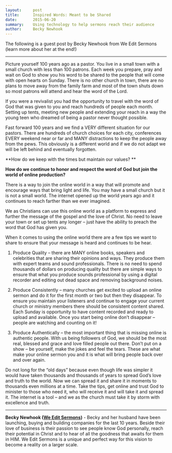 ```yaml
---
layout:     post
title:      Inspired Words: Meant to be Shared
date:       2015-06-20
summary:    Using technology to help sermons reach their audience
author:     Becky Newhook
---
```


The following is a guest post by Becky Newhook from We Edit Sermons (learn more about her at the end!)

----

Picture yourself 100 years ago as a pastor. You live in a small town with a small church with less than 100 patrons. Each week you prepare, pray and wait on God to show you his word to be shared to the people that will come with open hearts on Sunday. There is no other church in town, there are no plans to move away from the family farm and most of the town shuts down so most patrons will attend and hear the word of the Lord. 

If you were a revivalist you had the opportunity to travel with the word of God that was given to you and reach hundreds of people each month. Setting up tents, meeting new people and extending your reach in a way the young teen who dreamed of being a pastor never thought possible. 

Fast forward 100 years and we find a VERY different situation for our pastors. There are hundreds of church choices for each city, conferences EVERY weekend near or far and MANY distractions to keep the people away from the pews. This obviously is a different world and if we do not adapt we will be left behind and eventually forgotten. 

**How do we keep with the times but maintain our values? **

**How do we continue to honor and respect the word of God but join the world of online production?**

There is a way to join the online world in a way that will promote and encourage ways that bring light and life. You may have a small church but it is not a small world. The internet opened up the world years ago and it continues to reach farther than we ever imagined. 

We as Christians can use this online world as a platform to express and further the message of the gospel and the love of Christ. No need to leave your town or set up tents any longer – just have the ability to preach the word that God has given you. 

When it comes to using the online world there are a few tips we want to share to ensure that your message is heard and continues to be hear.

1) Produce Quality – there are MANY online books, speakers and celebrities that are sharing their opinions and ways. They produce them with expert teams and sound professionals. There is no need to spend thousands of dollars on producing quality but there are simple ways to ensure that what you produce sounds professional by using a digital recorder and editing out dead space and removing background noises. 

2) Produce Consistently – many churches get excited to upload an online sermon and do it for the first month or two but then they disappear. To ensure you maintain your listeners and continue to engage your current church or ministry members there should be consistent content shared. Each Sunday is opportunity to have content recorded and ready to upload and available. Once you start being online don’t disappear – people are watching and counting on it! 

3) Produce Authentically – the most important thing that is missing online is authentic people. With us being followers of God, we should be the most real, blessed and grace and love filled people out there. Don’t put on a show – be yourself, make the jokes and feel the tears. These are what make your online sermon you and it is what will bring people back over and over again. 

Do not long for the “old days” because even though life was simpler it would have taken thousands and thousands of years to spread God’s love and truth to the world. Now we can spread it and share it in moments to thousands even millions at a time. Take the tips, get online and trust God to minister to those who need it, who will receive it and will take it and spread it. The internet is a tool – and we as the church must take it by storm with excellence and truth.


----

**Becky Newhook ([We Edit Sermons](http://weeditsermons.com))** - Becky and her husband have been launching, buying and building companies for the last 10 years. Beside their love of business is their passion to see people know God personally, reach their potential in Christ and to hear of all the goodness that awaits for them in HIM. We Edit Sermons is a unique and perfect way for this vision to become a reality on a larger scale.
